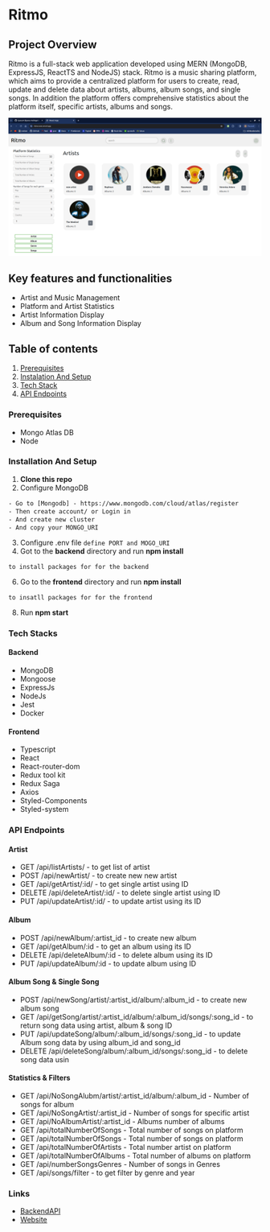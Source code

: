 # Ritmo

## Project Overview

Ritmo is a full-stack web application developed using MERN (MongoDB, ExpressJS, ReactTS
and NodeJS) stack. Ritmo is a music sharing platform, which aims to provide a centralized
platform for users to create, read, update and delete data about artists, albums, album
songs, and single songs. In addition the platform offers comprehensive statistics about the
platform itself, specific artists, albums and songs.

![Screenshoot  of the site](screenshoot/sc_1.png)

## Key features and functionalities 

- Artist and Music Management
- Platform and Artist Statistics
- Artist Information Display
- Album and Song Information Display

## Table of contents

 1. [Prerequisites](#prerequisites)
 2. [Instalation And Setup](#installation-and-setup)
 3. [Tech Stack](#tech-stacks)
 4. [API Endpoints](#api-endpoints)

### Prerequisites
  - Mongo Atlas DB
  - Node

### Installation And Setup
1. **Clone this repo**
2. Configure MongoDB
  ```
  - Go to [Mongodb] - https://www.mongodb.com/cloud/atlas/register
  - Then create account/ or Login in
  - And create new cluster
  - And copy your MONGO_URI
  ```
3. Configure .env file
  ```define PORT and MOGO_URI ```
4. Got to the **backend** directory and run **npm install**
  ```
  to install packages for for the backend
  ```
6. Go to the **frontend** directory and run **npm install**
  ```
  to insatll packages for for the frontend
  ```
8. Run **npm start**

### Tech Stacks

#### Backend
 - MongoDB
 - Mongoose
 - ExpressJs
 - NodeJs
 - Jest
 - Docker

#### Frontend
- Typescript
- React
- React-router-dom
- Redux tool kit
- Redux Saga
- Axios
- Styled-Components
- Styled-system

### API Endpoints

#### Artist
- GET /api/listArtists/ - to get list of artist
- POST /api/newArtist/ - to create new new artist
- GET /api/getArtist/:id/ - to get single artist using ID
- DELETE /api/deleteArtist/:id/ - to delete single artist using ID
- PUT /api/updateArtist/:id/ - to update artist using its ID

#### Album
- POST /api/newAlbum/:artist_id - to create new album
- GET /api/getAlbum/:id - to get an album using its ID
- DELETE /api/deleteAlbum/:id - to delete album using its ID
- PUT /api/updateAlbum/:id - to update album using ID

#### Album Song & Single Song
- POST /api/newSong/artist/:artist_id/album/:album_id - to create new album song
- GET /api/getSong/artist/:artist_id/album/:album_id/songs/:song_id - to return song
data using artist, album & song ID
- PUT /api/updateSong/album/:album_id/songs/:song_id - to update Album song data
by using album_id and song_id
- DELETE /api/deleteSong/album/:album_id/songs/:song_id - to delete song data usin

#### Statistics & Filters
- GET /api/NoSongAlubm/artist/:artist_id/album/:album_id - Number of songs for
album
- GET /api/NoSongArtist/:artist_id - Number of songs for specific artist
- GET /api/NoAlbumArtist/:artist_id - Albums number of albums
- GET /api/totalNumberOfSongs - Total number of songs on platform
- GET /api/totalNumberOfSongs - Total number of songs on platform
- GET /api/totalNumberOfArtists - Total number artist on platform
- GET /api/totalNumberOfAlbums - Total number of albums on platform
- GET /api/numberSongsGenres - Number of songs in Genres
- GET /api/songs/filter - to get filter by genre and year

### Links
- [BackendAPI](https://ritmo-backend.onrender.com)
- [Website](https://ritmo-one.vercel.app/)
